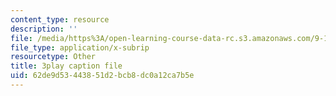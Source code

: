```yaml
---
content_type: resource
description: ''
file: /media/https%3A/open-learning-course-data-rc.s3.amazonaws.com/9-14-brain-structure-and-its-origins-spring-2014/62de9d53443851d2bcb8dc0a12ca7b5e_555120.vtt
file_type: application/x-subrip
resourcetype: Other
title: 3play caption file
uid: 62de9d53-4438-51d2-bcb8-dc0a12ca7b5e
---
```

